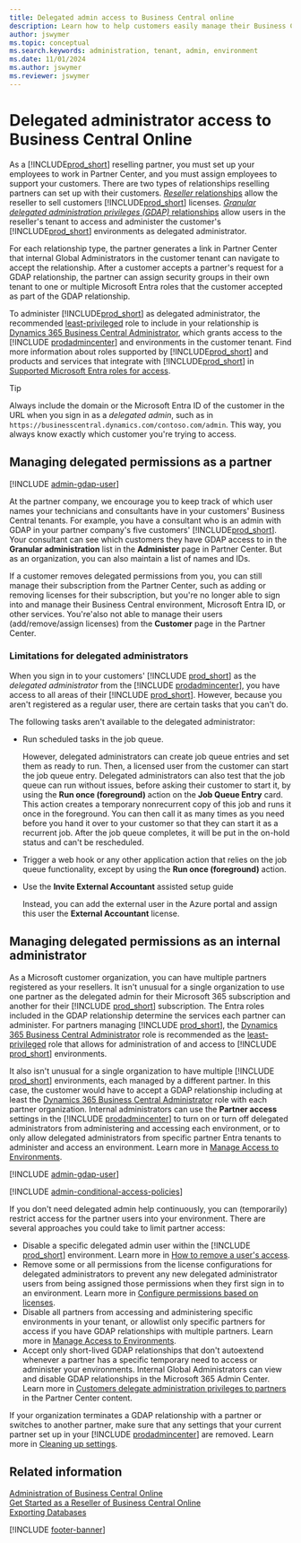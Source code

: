 ```yaml
---
title: Delegated admin access to Business Central online
description: Learn how to help customers easily manage their Business Central online and get the technical support they need as their reselling partner.  
author: jswymer
ms.topic: conceptual
ms.search.keywords: administration, tenant, admin, environment
ms.date: 11/01/2024
ms.author: jswymer
ms.reviewer: jswymer
---
```


# Delegated administrator access to Business Central Online

As a [!INCLUDE[prod_short](../developer/includes/prod_short.md)] reselling partner, you must set up your employees to work in Partner Center, and you must assign employees to support your customers. There are two types of relationships reselling partners can set up with their customers. [*Reseller* relationships](/partner-center/customers/request-a-relationship-with-a-customer) allow the reseller to sell customers [!INCLUDE[prod_short](../developer/includes/prod_short.md)] licenses. [*Granular delegated administration privileges (GDAP)* relationships](/partner-center/customers/gdap-introduction) allow users in the reseller's tenant to access and administer the customer's [!INCLUDE[prod_short](../developer/includes/prod_short.md)] environments as delegated administrator.

For each relationship type, the partner generates a link in Partner Center that internal Global Administrators in the customer tenant can navigate to accept the relationship. After a customer accepts a partner's request for a GDAP relationship, the partner can assign security groups in their own tenant to one or multiple Microsoft Entra roles that the customer accepted as part of the GDAP relationship.

To administer [!INCLUDE[prod_short](../developer/includes/prod_short.md)] as delegated administrator, the recommended [least-privileged](/partner-center/gdap-least-privileged-roles-by-task) role to include in your relationship is [Dynamics 365 Business Central Administrator](/entra/identity/role-based-access-control/permissions-reference#dynamics-365-business-central-administrator), which grants access to the [!INCLUDE [prodadmincenter](../developer/includes/prodadmincenter.md)] and environments in the customer tenant. Find more information about roles supported by [!INCLUDE[prod_short](../developer/includes/prod_short.md)] and products and services that integrate with [!INCLUDE[prod_short](../developer/includes/prod_short.md)] in [Supported Microsoft Entra roles for access](tenant-admin-center.md#supported-microsoft-entra-roles-for-access).

> [!TIP]
> Always include the domain or the Microsoft Entra ID of the customer in the URL when you sign in as a *delegated admin*, such as in `https://businesscentral.dynamics.com/contoso.com/admin`. This way, you always know exactly which customer you're trying to access.

## Managing delegated permissions as a partner

[!INCLUDE [admin-gdap-user](../includes/admin-gdap-user.md)]

At the partner company, we encourage you to keep track of which user names your technicians and consultants have in your customers' Business Central tenants. For example, you have a consultant who is an admin with GDAP in your partner company's five customers' [!INCLUDE[prod_short](../developer/includes/prod_short.md)]. Your consultant can see which customers they have GDAP access to in the **Granular administration** list in the **Administer** page in Partner Center. But as an organization, you can also maintain a list of names and IDs. 

If a customer removes delegated permissions from you, you can still manage their subscription from the Partner Center, such as adding or removing licenses for their subscription, but you're no longer able to sign into and manage their Business Central environment, Microsoft Entra ID, or other services. You're'also not able to manage their users (add/remove/assign licenses) from the **Customer** page in the Partner Center.  

### Limitations for delegated administrators

When you sign in to your customers' [!INCLUDE [prod_short](../developer/includes/prod_short.md)] as the *delegated administrator* from the [!INCLUDE [prodadmincenter](../developer/includes/prodadmincenter.md)], you have access to all areas of their [!INCLUDE [prod_short](../developer/includes/prod_short.md)]. However, because you aren't registered as a regular user, there are certain tasks that you can't do.

The following tasks aren't available to the delegated administrator:

- Run scheduled tasks in the job queue.  

   However, delegated administrators can create job queue entries and set them as ready to run. Then, a licensed user from the customer can start the job queue entry. Delegated administrators can also test that the job queue can run without issues, before asking their customer to start it, by using the **Run once (foreground)** action on the **Job Queue Entry** card. This action creates a temporary nonrecurrent copy of this job and runs it once in the foreground. You can then call it as many times as you need before you hand it over to your customer so that they can start it as a recurrent job. After the job queue completes, it will be put in the on-hold status and can't be rescheduled.  

- Trigger a web hook or any other application action that relies on the job queue functionality, except by using the **Run once (foreground)** action.

- Use the **Invite External Accountant** assisted setup guide

    Instead, you can add the external user in the Azure portal and assign this user the **External Accountant** license.

<!--- Use the **Cloud Migration Setup** assisted setup guide to migrate data from [!INCLUDE [prod_short](../developer/includes/prod_short.md)] on-premises to [!INCLUDE [prod_short](../developer/includes/prod_short.md)] online

    Instead, a licensed user who is assigned the SUPER permission set in [!INCLUDE [prod_short](../developer/includes/prod_short.md)] can run the assisted setup guide.-->

## Managing delegated permissions as an internal administrator

As a Microsoft customer organization, you can have multiple partners registered as your resellers. It isn't unusual for a single organization to use one partner as the delegated admin for their Microsoft 365 subscription and another for their [!INCLUDE [prod_short](../developer/includes/prod_short.md)] subscription. The Entra roles included in the GDAP relationship determine the services each partner can administer. For partners managing [!INCLUDE [prod_short](../developer/includes/prod_short.md)], the [Dynamics 365 Business Central Administrator](/entra/identity/role-based-access-control/permissions-reference#dynamics-365-business-central-administrator) role is recommended as the [least-privileged](/partner-center/gdap-least-privileged-roles-by-task) role that allows for administration of and access to [!INCLUDE [prod_short](../developer/includes/prod_short.md)] environments.

It also isn't unusual for a single organization to have multiple [!INCLUDE [prod_short](../developer/includes/prod_short.md)] environments, each managed by a different partner. In this case, the customer would have to accept a GDAP relationship including at least the [Dynamics 365 Business Central Administrator](/entra/identity/role-based-access-control/permissions-reference#dynamics-365-business-central-administrator) role with each partner organization. Internal administrators can use the **Partner access** settings in the [!INCLUDE [prodadmincenter](../developer/includes/prodadmincenter.md)] to turn on or turn off delegated administrators from administering and accessing each environment, or to only allow delegated administrators from specific partner Entra tenants to administer and access an environment. Learn more in [Manage Access to Environments](tenant-admin-center-manage-access.md).

[!INCLUDE [admin-gdap-user](../includes/admin-gdap-user.md)]

[!INCLUDE [admin-conditional-access-policies](../includes/admin-conditional-access-policies.md)]

If you don't need delegated admin help continuously, you can (temporarily) restrict access for the partner users into your environment. There are several approaches you could take to limit partner access:

- Disable a specific delegated admin user within the [!INCLUDE [prod_short](../developer/includes/prod_short.md)] environment. Learn more in [How to remove a user's access](/dynamics365/business-central/ui-how-users-permissions#to-remove-a-users-access-to-the-system).
- Remove some or all permissions from the license configurations for delegated administrators to prevent any new delegated administrator users from being assigned those permissions when they first sign in to an environment. Learn more in [Configure permissions based on licenses](/dynamics365/business-central/ui-how-users-permissions#licensespermissions).
- Disable all partners from accessing and administering specific environments in your tenant, or allowlist only specific partners for access if you have GDAP relationships with multiple partners. Learn more in [Manage Access to Environments](tenant-admin-center-manage-access.md).
- Accept only short-lived GDAP relationships that don't autoextend whenever a partner has a specific temporary need to access or administer your environments. Internal Global Administrators can view and disable GDAP relationships in the Microsoft 365 Admin Center. Learn more in [Customers delegate administration privileges to partners](/partner-center/customers_revoke_admin_privileges) in the Partner Center content.

If your organization terminates a GDAP relationship with a partner or switches to another partner, make sure that any settings that your current partner set up in your [!INCLUDE [prodadmincenter](../developer/includes/prodadmincenter.md)] are removed. Learn more in [Cleaning up settings](tenant-admin-center.md#cleaning-up-settings).

## Related information

[Administration of Business Central Online](tenant-administration.md)  
[Get Started as a Reseller of Business Central Online](get-started-online.md)  
[Exporting Databases](tenant-admin-center-database-export.md)  

[!INCLUDE [footer-banner](../includes/footer-banner.md)]
